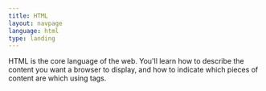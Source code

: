 ```yaml
---
title: HTML
layout: navpage
language: html
type: landing
---
```

HTML is the core language of the web. You'll learn how to describe the content
you want a browser to display, and how to indicate which pieces of content are
which using tags.
